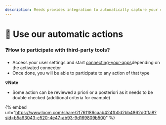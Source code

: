 ```yaml
---
description: Meeds provides integration to automatically capture your contribution
---
```


# 🔌 Use our automatic actions

### ❓**How to participate with third-party tools?** <a href="#comment-participer-avec-des-outils-tiers" id="comment-participer-avec-des-outils-tiers"></a>

* Access your user settings and start [connecting-your-apps](../connecting-your-apps/ "mention")depending on the activated connector&#x20;
* Once done, you will be able to participate to any action of that type

**💡Note**

* Some action can be reviewed a priori or a posteriori as it needs to be double checked (additional criteria for example)



{% embed url="https://www.loom.com/share/2f761186caab424fb0d2bb4862d0ffa8?sid=b5a63043-c520-4e47-ab93-9d169809b500" %}
